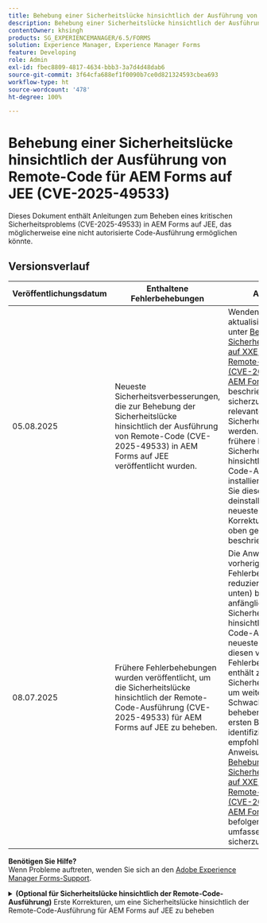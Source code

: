 ```yaml
---
title: Behebung einer Sicherheitslücke hinsichtlich der Ausführung von Remote-Code für AEM Forms auf JEE (CVE-2025-49533)
description: Behebung einer Sicherheitslücke hinsichtlich der Ausführung von Remote-Code für AEM Forms auf JEE (CVE-2025-49533)
contentOwner: khsingh
products: SG_EXPERIENCEMANAGER/6.5/FORMS
solution: Experience Manager, Experience Manager Forms
feature: Developing
role: Admin
exl-id: fbec8809-4817-4634-bbb3-3a7d4d48dab6
source-git-commit: 3f64cfa688ef1f0090b7ce0d821324593cbea693
workflow-type: ht
source-wordcount: '478'
ht-degree: 100%

---
```



# Behebung einer Sicherheitslücke hinsichtlich der Ausführung von Remote-Code für AEM Forms auf JEE (CVE-2025-49533)

Dieses Dokument enthält Anleitungen zum Beheben eines kritischen Sicherheitsproblems (CVE-2025-49533) in AEM Forms auf JEE, das möglicherweise eine nicht autorisierte Code-Ausführung ermöglichen könnte.

## Versionsverlauf

| Veröffentlichungsdatum | Enthaltene Fehlerbehebungen | Anmerkungen |
|------------|-----------------------------------------------------------------------------------------------------|---|
| 05.08.2025 | Neueste Sicherheitsverbesserungen, die zur Behebung der Sicherheitslücke hinsichtlich der Ausführung von Remote-Code (CVE-2025-49533) in AEM Forms auf JEE veröffentlicht wurden. | Wenden Sie die aktualisierte Korrektur wie unter [Behebung von Sicherheitslücken in Bezug auf XXE, Konfiguration und Remote-Code-Ausführung (CVE-2025-49533) für AEM Forms auf JEE](/help/forms/using/mitigating-xxe-and-configuration-vulnerabilities-for-experience-manager-forms-jee.md) beschrieben an, um sicherzustellen, dass alle relevanten Sicherheitslücken behoben werden. Wenn Sie bereits frühere Korrekturen für die Sicherheitslücke hinsichtlich der Remote-Code-Ausführung installiert haben, müssen Sie diese nicht deinstallieren, bevor Sie die neueste umfassende Korrektur anwenden, die im oben genannten Artikel beschrieben wird. |
| 08.07.2025 | Frühere Fehlerbehebungen wurden veröffentlicht, um die Sicherheitslücke hinsichtlich der Remote-Code-Ausführung (CVE-2025-49533) für AEM Forms auf JEE zu beheben. | Die Anweisungen im vorherigen Abschnitt Fehlerbehebungen (siehe reduzierbaren Abschnitt unten) behandeln die anfänglichen Aspekte der Sicherheitslücke hinsichtlich der Remote-Code-Ausführung. Der neueste Patch baut auf diesen vorherigen Fehlerbehebungen auf und enthält zusätzliche Sicherheitsverbesserungen, um weitere potenzielle Schwachstellen zu beheben, die nach der ersten Behebung identifiziert wurden. Es wird empfohlen, die Anweisungen unter [Behebung von Sicherheitslücken in Bezug auf XXE, Konfiguration und Remote-Code-Ausführung (CVE-2025-49533) für AEM Forms auf JEE](/help/forms/using/mitigating-xxe-and-configuration-vulnerabilities-for-experience-manager-forms-jee.md) zu befolgen, um einen umfassenden Schutz sicherzustellen. |

**Benötigen Sie Hilfe?**\
Wenn Probleme auftreten, wenden Sie sich an den [Adobe Experience Manager Forms-Support](https://business.adobe.com/de/support/main.html).

<details>
<summary><b>(Optional für Sicherheitslücke hinsichtlich der Remote-Code-Ausführung)</b> Erste Korrekturen, um eine Sicherheitslücke hinsichtlich der Remote-Code-Ausführung für AEM Forms auf JEE zu beheben</summary>

Veröffentlichungsdatum: 08.07.2025

Die Fehlerbehebung gilt nur für eigenständige Bereitstellungen von Adobe Experience Manager 6.5 Forms auf JEE. Eigenständige Bereitstellungen sind AEM Forms-Installationen ohne installierte AEM-Autoren- oder Veröffentlichungs-EAR.

## Auflösung

| AEM Forms-Version | Erforderliche Aktion |
|---|---|
| AEM 6.5 Forms auf JEE Service Pack 18 – Service Pack 23 für eigenständige Bereitstellungen von AEM Forms on JEE | [Hotfix anwenden](#apply-the-hotfix) |
| AEM 6.5 Forms auf JEE Service Pack 17 und früher | Aktualisieren Sie auf eine unterstützte Service Pack-Version und wenden Sie dann die empfohlenen Schritte zur Risikominderung für Ihre neue Version an |

> **Hinweis**: AEM Forms unterstützt offiziell nur die sechs neuesten Service Packs. Wer ältere Versionen benutzt, sollte zunächst ein Upgrade auf das neueste Service Pack durchführen und dann die erforderlichen Sicherheitsmaßnahmen implementieren.

### Anwenden des Hotfix

1. **So laden Sie den Hotfix herunter:**
   * Greifen Sie die Adobe-Software-Verteilung zu, um den [Hotfix](https://nam04.safelinks.protection.outlook.com/?url=https%3A%2F%2Fexperience.adobe.com%2F%23%2Fdownloads%2Fcontent%2Fsoftware-distribution%2Fen%2Faem.html%3Fpackage%3D%2Fcontent%2Fsoftware-distribution%2Fen%2Fdetails.html%2Fcontent%2Fdam%2Faem%2Fpublic%2Fadobe%2Fpackages%2Fcq650%2Fhotfix%2FAEM%25206.5%2520Unauthenticated%2520RCE%2520in%2520LiveCycle&data=05%7C02%7Ckhsingh%40adobe.com%7Cf29c8505258840beed0408ddbe2956ff%7Cfa7b1b5a7b34438794aed2c178decee1%7C0%7C0%7C638875806949179671%7CUnknown%7CTWFpbGZsb3d8eyJFbXB0eU1hcGkiOnRydWUsIlYiOiIwLjAuMDAwMCIsIlAiOiJXaW4zMiIsIkFOIjoiTWFpbCIsIldUIjoyfQ%3D%3D%7C0%7C%7C%7C&sdata=0GELRBKwhkAFB6fmXNIsbsruBXquhhWX1BMGySEZutY%3D&reserved=0) herunterzuladen.
   * Speichern Sie die Hotfix-Datei auf Ihrem lokalen Computer.
   * Überprüfen Sie die Integrität der heruntergeladenen Datei.

2. **So installieren Sie den Hotfix:**
   * Öffnen Sie **AEM Workbench**.
   * Stellen Sie eine Verbindung zum betroffenen AEM Forms-Server her.
   * Navigieren Sie zu **Fenster → Ansicht → Komponenten anzeigen**.
   * Klicken Sie mit der rechten Maustaste in die Komponentenansicht und wählen Sie „Komponente installieren“.
   * Suchen Sie nach der Hotfix-Datei und wählen Sie sie aus.
   * Folgen Sie den Anweisungen des Installationsassistenten und warten Sie auf den Abschluss.

3. **Warten und validieren:**
   * Warten Sie, bis alle Dienste vollständig initialisiert worden sind.

</details>

